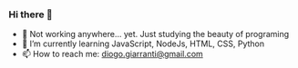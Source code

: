 ### Hi there 👋

- 🔭 Not working anywhere... yet. Just studying the beauty of programing
- 🌱 I’m currently learning JavaScript, NodeJs, HTML, CSS, Python
- 📫 How to reach me: diogo.giarranti@gmail.com
